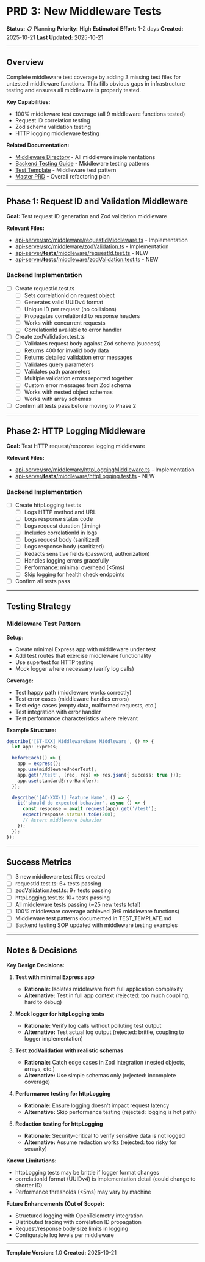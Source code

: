 # PRD 3: New Middleware Tests

**Status:** 📋 Planning
**Priority:** High
**Estimated Effort:** 1-2 days
**Created:** 2025-10-21
**Last Updated:** 2025-10-21

---

## Overview

Complete middleware test coverage by adding 3 missing test files for untested middleware functions. This fills obvious gaps in infrastructure testing and ensures all middleware is properly tested.

**Key Capabilities:**
- 100% middleware test coverage (all 9 middleware functions tested)
- Request ID correlation testing
- Zod schema validation testing
- HTTP logging middleware testing

**Related Documentation:**
- [Middleware Directory](../../../../api-server/src/middleware/) - All middleware implementations
- [Backend Testing Guide](../../../SOP/backend-testing.md) - Middleware testing patterns
- [Test Template](../../../../api-server/__tests__/TEST_TEMPLATE.md) - Middleware test pattern
- [Master PRD](./prd.md) - Overall refactoring plan

---

## Phase 1: Request ID and Validation Middleware

**Goal:** Test request ID generation and Zod validation middleware

**Relevant Files:**
- [api-server/src/middleware/requestIdMiddleware.ts](../../../../api-server/src/middleware/requestIdMiddleware.ts) - Implementation
- [api-server/src/middleware/zodValidation.ts](../../../../api-server/src/middleware/zodValidation.ts) - Implementation
- [api-server/__tests__/middleware/requestId.test.ts](../../../../api-server/__tests__/middleware/requestId.test.ts) - NEW
- [api-server/__tests__/middleware/zodValidation.test.ts](../../../../api-server/__tests__/middleware/zodValidation.test.ts) - NEW

### Backend Implementation

- [ ] Create requestId.test.ts
  - [ ] Sets correlationId on request object
  - [ ] Generates valid UUIDv4 format
  - [ ] Unique ID per request (no collisions)
  - [ ] Propagates correlationId to response headers
  - [ ] Works with concurrent requests
  - [ ] CorrelationId available to error handler

- [ ] Create zodValidation.test.ts
  - [ ] Validates request body against Zod schema (success)
  - [ ] Returns 400 for invalid body data
  - [ ] Returns detailed validation error messages
  - [ ] Validates query parameters
  - [ ] Validates path parameters
  - [ ] Multiple validation errors reported together
  - [ ] Custom error messages from Zod schema
  - [ ] Works with nested object schemas
  - [ ] Works with array schemas

- [ ] Confirm all tests pass before moving to Phase 2

---

## Phase 2: HTTP Logging Middleware

**Goal:** Test HTTP request/response logging middleware

**Relevant Files:**
- [api-server/src/middleware/httpLoggingMiddleware.ts](../../../../api-server/src/middleware/httpLoggingMiddleware.ts) - Implementation
- [api-server/__tests__/middleware/httpLogging.test.ts](../../../../api-server/__tests__/middleware/httpLogging.test.ts) - NEW

### Backend Implementation

- [ ] Create httpLogging.test.ts
  - [ ] Logs HTTP method and URL
  - [ ] Logs response status code
  - [ ] Logs request duration (timing)
  - [ ] Includes correlationId in logs
  - [ ] Logs request body (sanitized)
  - [ ] Logs response body (sanitized)
  - [ ] Redacts sensitive fields (password, authorization)
  - [ ] Handles logging errors gracefully
  - [ ] Performance: minimal overhead (<5ms)
  - [ ] Skip logging for health check endpoints

- [ ] Confirm all tests pass

---

## Testing Strategy

### Middleware Test Pattern

**Setup:**
- Create minimal Express app with middleware under test
- Add test routes that exercise middleware functionality
- Use supertest for HTTP testing
- Mock logger where necessary (verify log calls)

**Coverage:**
- Test happy path (middleware works correctly)
- Test error cases (middleware handles errors)
- Test edge cases (empty data, malformed requests, etc.)
- Test integration with error handler
- Test performance characteristics where relevant

**Example Structure:**
```typescript
describe('[ST-XXX] MiddlewareName Middleware', () => {
  let app: Express;

  beforeEach(() => {
    app = express();
    app.use(middlewareUnderTest);
    app.get('/test', (req, res) => res.json({ success: true }));
    app.use(standardErrorHandler);
  });

  describe('[AC-XXX-1] Feature Name', () => {
    it('should do expected behavior', async () => {
      const response = await request(app).get('/test');
      expect(response.status).toBe(200);
      // Assert middleware behavior
    });
  });
});
```

---

## Success Metrics

- [ ] 3 new middleware test files created
- [ ] requestId.test.ts: 6+ tests passing
- [ ] zodValidation.test.ts: 9+ tests passing
- [ ] httpLogging.test.ts: 10+ tests passing
- [ ] All middleware tests passing (~25 new tests total)
- [ ] 100% middleware coverage achieved (9/9 middleware functions)
- [ ] Middleware test patterns documented in TEST_TEMPLATE.md
- [ ] Backend testing SOP updated with middleware testing examples

---

## Notes & Decisions

**Key Design Decisions:**

1. **Test with minimal Express app**
   - **Rationale:** Isolates middleware from full application complexity
   - **Alternative:** Test in full app context (rejected: too much coupling, hard to debug)

2. **Mock logger for httpLogging tests**
   - **Rationale:** Verify log calls without polluting test output
   - **Alternative:** Test actual log output (rejected: brittle, coupling to logger implementation)

3. **Test zodValidation with realistic schemas**
   - **Rationale:** Catch edge cases in Zod integration (nested objects, arrays, etc.)
   - **Alternative:** Use simple schemas only (rejected: incomplete coverage)

4. **Performance testing for httpLogging**
   - **Rationale:** Ensure logging doesn't impact request latency
   - **Alternative:** Skip performance testing (rejected: logging is hot path)

5. **Redaction testing for httpLogging**
   - **Rationale:** Security-critical to verify sensitive data is not logged
   - **Alternative:** Assume redaction works (rejected: too risky for security)

**Known Limitations:**
- httpLogging tests may be brittle if logger format changes
- correlationId format (UUIDv4) is implementation detail (could change to shorter ID)
- Performance thresholds (<5ms) may vary by machine

**Future Enhancements (Out of Scope):**
- Structured logging with OpenTelemetry integration
- Distributed tracing with correlation ID propagation
- Request/response body size limits in logging
- Configurable log levels per middleware

---

**Template Version:** 1.0
**Created:** 2025-10-21
